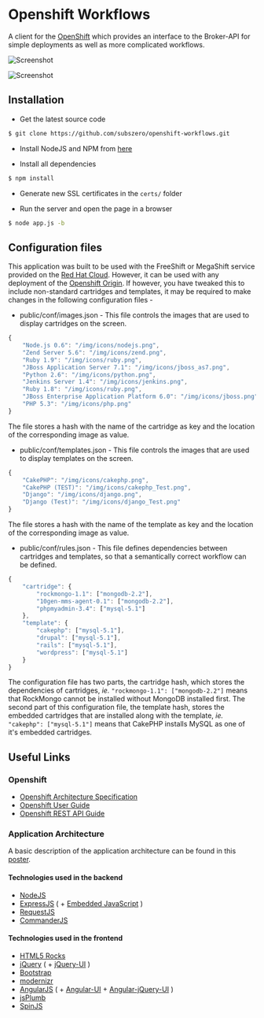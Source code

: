 # Openshift Workflows
A client for the [OpenShift](http://www.github.com/openshift) which provides an interface
to the Broker-API for simple deployments as well as more complicated workflows.

![Screenshot](https://raw.github.com/subszero/openshift-workflows/poster/images/screenshot_1.png)

![Screenshot](https://raw.github.com/subszero/openshift-workflows/poster/images/screenshot_2.png)


## Installation
* Get the latest source code

```bash
$ git clone https://github.com/subszero/openshift-workflows.git
```

* Install NodeJS and NPM from [here](http://nodejs.org)

* Install all dependencies

```bash
$ npm install
```

* Generate new SSL certificates in the `certs/` folder

* Run the server and open the page in a browser

```bash
$ node app.js -b
```

## Configuration files
This application was built to be used with the FreeShift or MegaShift service provided on the [Red Hat Cloud](https://openshift.redhat.com/). However, it can be used with any deployment of the [Openshift Origin](https://github.com/openshift). If however, you have tweaked this to include non-standard cartridges and templates, it may be required to make changes in the following configuration files -

* public/conf/images.json - This file controls the images that are used to display cartridges on the screen.

```javascript
{
    "Node.js 0.6": "/img/icons/nodejs.png",
    "Zend Server 5.6": "/img/icons/zend.png",
    "Ruby 1.9": "/img/icons/ruby.png",
    "JBoss Application Server 7.1": "/img/icons/jboss_as7.png",
    "Python 2.6": "/img/icons/python.png",
    "Jenkins Server 1.4": "/img/icons/jenkins.png",
    "Ruby 1.8": "/img/icons/ruby.png",
    "JBoss Enterprise Application Platform 6.0": "/img/icons/jboss.png",
    "PHP 5.3": "/img/icons/php.png"
}
```
The file stores a hash with the name of the cartridge as key and the location of the corresponding image as value.

* public/conf/templates.json - This file controls the images that are used to display templates on the screen.

```javascript
{
    "CakePHP": "/img/icons/cakephp.png",
    "CakePHP (TEST)": "/img/icons/cakephp_Test.png",
    "Django": "/img/icons/django.png",
    "Django (Test)": "/img/icons/django_Test.png"
}
```
The file stores a hash with the name of the template as key and the location of the corresponding image as value.

* public/conf/rules.json - This file defines dependencies between cartridges and templates, so that a semantically correct workflow can be defined.

```javascript
{
    "cartridge": {
        "rockmongo-1.1": ["mongodb-2.2"],
        "10gen-mms-agent-0.1": ["mongodb-2.2"],
        "phpmyadmin-3.4": ["mysql-5.1"]
    },
    "template": {
        "cakephp": ["mysql-5.1"],
        "drupal": ["mysql-5.1"],
        "rails": ["mysql-5.1"],
        "wordpress": ["mysql-5.1"]
    }
}
```

The configuration file has two parts, the cartridge hash, which stores the dependencies of cartridges, *ie.* `"rockmongo-1.1": ["mongodb-2.2"]` means that RockMongo cannot be installed without MongoDB installed first. The second part of this configuration file, the template hash, stores the embedded cartridges that are installed along with the template, *ie.* `"cakephp": ["mysql-5.1"]` means that CakePHP installs MySQL as one of it's embedded cartridges.


## Useful Links
### Openshift
* [Openshift Architecture Specification](https://openshift.redhat.com/community/wiki/architecture-overview)
* [Openshift User Guide](https://openshift.redhat.com/community/sites/default/files/documents/OpenShift-2.0-User_Guide-en-US.pdf)
* [Openshift REST API Guide](https://openshift.redhat.com/community/sites/default/files/documents/OpenShift-2.0-REST_API_Guide-en-US_0.pdf)

### Application Architecture
A basic description of the application architecture can be found in this [poster](https://github.com/subszero/openshift-workflows/raw/poster/poster_output.pdf).

#### Technologies used in the backend
* [NodeJS](http://www.nodejs.org/)
* [ExpressJS](http://expressjs.com/) ( + [Embedded JavaScript](http://embeddedjs.com/) )
* [RequestJS](https://github.com/mikeal/request)
* [CommanderJS](http://visionmedia.github.com/commander.js/)



#### Technologies used in the frontend
* [HTML5 Rocks](http://www.html5rocks.com/en/)
* [jQuery](http://jquery.com/) ( + [jQuery-UI](http://jqueryui.com/) )
* [Bootstrap](http://twitter.github.com/bootstrap/)
* [modernizr](http://modernizr.com/)
* [AngularJS](http://angularjs.org/) ( + [Angular-UI](http://angular-ui.github.com/) + [Angular-jQuery-UI](https://github.com/danielzen/angular-jquery-ui) )
* [jsPlumb](https://github.com/danielzen/angular-jquery-ui)
* [SpinJS](http://fgnass.github.com/spin.js/)